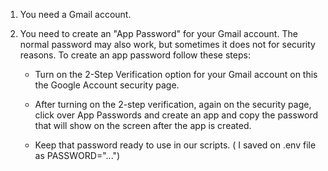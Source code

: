 1. You need a Gmail account.

2. You need to create an "App Password" for your Gmail account. 
   The normal password may also work, but sometimes it does not for security reasons.
   To create an app password follow these steps:

    - Turn on the 2-Step Verification option for your Gmail account on this the Google Account security page.
    - After turning on the 2-step verification, again on the security page, click over App Passwords and create an app and copy the password that will show on the screen after the app is created.

    - Keep that password ready to use in our scripts. ( I saved on .env file as PASSWORD="...")
    